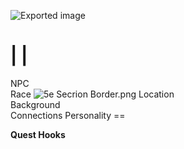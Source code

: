 ![Exported image](Exported%20image%2020240725171830-0.octet-stream)
    
|
|
==
NPC  
Race
![5e Secrion Border.png](Exported%20image%2020240725171830-1.png)
Location   
Background   
Connections Personality    ==

**Quest Hooks**